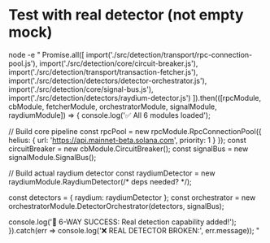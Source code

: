 # Test with real detector (not empty mock)
node -e "
Promise.all([
  import('./src/detection/transport/rpc-connection-pool.js'),
  import('./src/detection/core/circuit-breaker.js'),
  import('./src/detection/transport/transaction-fetcher.js'),
  import('./src/detection/detectors/detector-orchestrator.js'),
  import('./src/detection/core/signal-bus.js'),
  import('./src/detection/detectors/raydium-detector.js')
]).then(([rpcModule, cbModule, fetcherModule, orchestratorModule, signalModule, raydiumModule]) => {
  console.log('✅ All 6 modules loaded');
  
  // Build core pipeline
  const rpcPool = new rpcModule.RpcConnectionPool({
    helius: { url: 'https://api.mainnet-beta.solana.com', priority: 1 }
  });
  const circuitBreaker = new cbModule.CircuitBreaker();
  const signalBus = new signalModule.SignalBus();
  
  // Build actual raydium detector
  const raydiumDetector = new raydiumModule.RaydiumDetector(/* deps needed? */);
  
  const detectors = { raydium: raydiumDetector };
  const orchestrator = new orchestratorModule.DetectorOrchestrator(detectors, signalBus);
  
  console.log('🎯 6-WAY SUCCESS: Real detection capability added!');
}).catch(err => console.log('❌ REAL DETECTOR BROKEN:', err.message));
"
